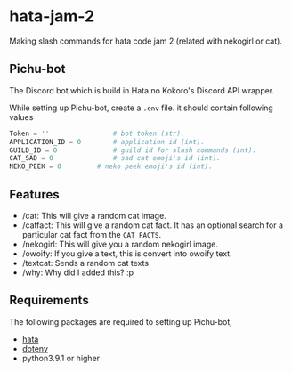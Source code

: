 # hata-jam-2
Making slash commands for hata code jam 2 (related with nekogirl or cat).


## Pichu-bot
The Discord bot which is build in Hata no Kokoro's Discord API wrapper.

While setting up Pichu-bot, create a `.env` file. it should contain following values
```py
Token = ''                # bot token (str).
APPLICATION_ID = 0   	  # application id (int).
GUILD_ID = 0              # guild id for slash commands (int).
CAT_SAD = 0               # sad cat emoji's id (int).
NEKO_PEEK = 0		  # neko peek emoji's id (int).
```


## Features
- /cat: This will give a random cat image.
- /catfact: This will give a random cat fact. It has an optional search for a particular cat fact from the `CAT_FACTS`.
- /nekogirl: This will give you a random nekogirl image.
- /owoify: If you give a text, this is convert into owoify text.
- /textcat: Sends a random cat texts
- /why: Why did I added this? :p


## Requirements
The following packages are required to setting up Pichu-bot,
- [hata](https://www.github.com/HuyaneMatsu/hata)
- [dotenv](https://pypi.org/project/python-dotenv/)
- python3.9.1 or higher
